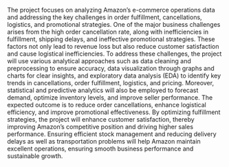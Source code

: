 The project focuses on analyzing Amazon’s e-commerce operations data and addressing the 
key challenges in order fulfillment, cancellations, logistics, and promotional strategies. One 
of the major business challenges arises from the high order cancellation rate, along with 
inefficiencies in fulfillment, shipping delays, and ineffective promotional strategies. These 
factors not only lead to revenue loss but also reduce customer satisfaction and cause logistical 
inefficiencies. 
To address these challenges, the project will use various analytical approaches such as data 
cleaning and preprocessing to ensure accuracy, data visualization through graphs and charts 
for clear insights, and exploratory data analysis (EDA) to identify key trends in cancellations, 
order fulfillment, logistics, and pricing. Moreover, statistical and predictive analytics will also 
be employed to forecast demand, optimize inventory levels, and improve seller performance. 
The expected outcome is to reduce order cancellations, enhance logistical efficiency, and 
improve promotional effectiveness. By optimizing fulfillment strategies, the project will 
enhance customer satisfaction, thereby improving Amazon’s competitive position and driving 
higher sales performance. Ensuring efficient stock management and reducing delivery delays 
as well as transportation problems will help Amazon maintain excellent operations, ensuring 
smooth business performance and sustainable growth.
